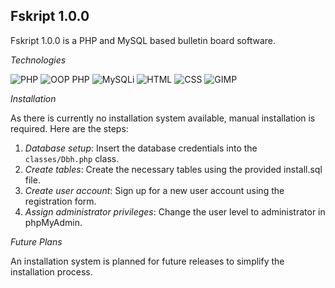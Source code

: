 ## Fskript 1.0.0

Fskript 1.0.0 is a PHP and MySQL based bulletin board software.

*Technologies*

![PHP](https://img.shields.io/badge/PHP-8.4-blue.svg)
![OOP PHP](https://img.shields.io/badge/PHP-OOP-blue.svg)
![MySQLi](https://img.shields.io/badge/MySQLi-blue.svg)
![HTML](https://img.shields.io/badge/HTML-5-orange.svg)
![CSS](https://img.shields.io/badge/CSS-3-blue.svg)
![GIMP](https://img.shields.io/badge/GIMP-2.x-blue.svg)

*Installation*

As there is currently no installation system available, manual installation is required. Here are the steps:

1. *Database setup*: Insert the database credentials into the `classes/Dbh.php` class.
2. *Create tables*: Create the necessary tables using the provided install.sql file.
3. *Create user account*: Sign up for a new user account using the registration form.
4. *Assign administrator privileges*: Change the user level to administrator in phpMyAdmin.

*Future Plans*

An installation system is planned for future releases to simplify the installation process.
